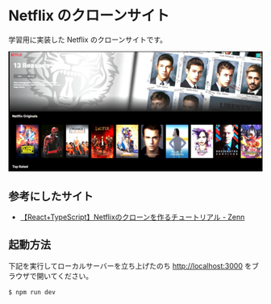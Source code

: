 # Netflix のクローンサイト

学習用に実装した Netflix のクローンサイトです。

![スクリーンショット](image.png)

## 参考にしたサイト

- [【React+TypeScript】Netflixのクローンを作るチュートリアル - Zenn](https://zenn.dev/gunners6518/books/4c4672f32dd100)

## 起動方法

下記を実行してローカルサーバーを立ち上げたのち [http://localhost:3000](http://localhost:3000) をブラウザで開いてください。

```bash
$ npm run dev
```
